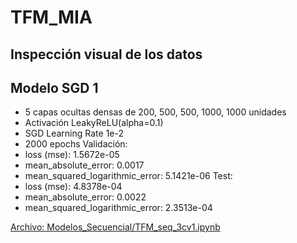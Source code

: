 # TFM_MIA
## Inspección visual de los datos

## Modelo SGD 1
*   5 capas ocultas densas de 200, 500, 500, 1000, 1000 unidades
*   Activación LeakyReLU(alpha=0.1)
*   SGD Learning Rate 1e-2
*   2000 epochs
Validación:
*   loss (mse): 1.5672e-05
*   mean_absolute_error: 0.0017
*   mean_squared_logarithmic_error: 5.1421e-06
Test:
*   loss (mse): 4.8378e-04
*   mean_absolute_error: 0.0022
*   mean_squared_logarithmic_error: 2.3513e-04

[Archivo: Modelos_Secuencial/TFM_seq_3cv1.ipynb](https://nbviewer.jupyter.org/github/chusoHub/TFM_MIA/blob/main/Modelos_Secuencial/TFM_seq_3cv1.ipynb)
